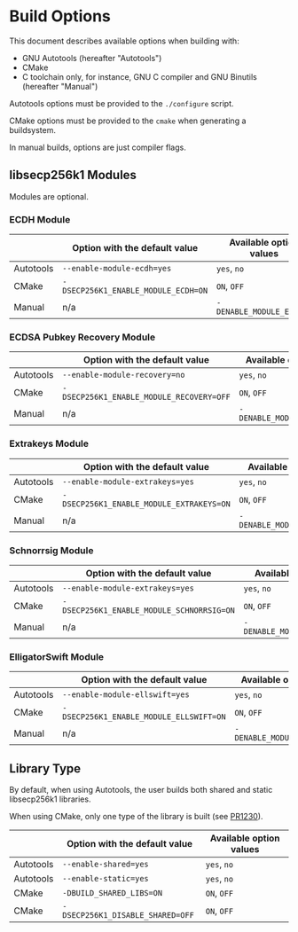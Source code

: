# Build Options

This document describes available options when building with:
- GNU Autotools (hereafter "Autotools")
- CMake
- C toolchain only, for instance, GNU C compiler and GNU Binutils (hereafter "Manual")

Autotools options must be provided to the `./configure` script.

CMake options must be provided to the `cmake` when generating a buildsystem.

In manual builds, options are just compiler flags.

## libsecp256k1 Modules

Modules are optional.

### ECDH Module

|   | Option with the default value | Available option values |
|---|-------------------------------|-------------------------|
| Autotools | `--enable-module-ecdh=yes` | `yes`, `no` |
| CMake | `-DSECP256K1_ENABLE_MODULE_ECDH=ON` | `ON`, `OFF` |
| Manual | n/a | `-DENABLE_MODULE_ECDH=1` |

### ECDSA Pubkey Recovery Module

|   | Option with the default value | Available option values |
|---|-------------------------------|-------------------------|
| Autotools | `--enable-module-recovery=no` | `yes`, `no` |
| CMake | `-DSECP256K1_ENABLE_MODULE_RECOVERY=OFF` | `ON`, `OFF` |
| Manual | n/a | `-DENABLE_MODULE_RECOVERY=1` |

### Extrakeys Module

|   | Option with the default value | Available option values |
|---|-------------------------------|-------------------------|
| Autotools | `--enable-module-extrakeys=yes` | `yes`, `no` |
| CMake | `-DSECP256K1_ENABLE_MODULE_EXTRAKEYS=ON` | `ON`, `OFF` |
| Manual | n/a | `-DENABLE_MODULE_EXTRAKEYS=1` |

### Schnorrsig Module

|   | Option with the default value | Available option values |
|---|-------------------------------|-------------------------|
| Autotools | `--enable-module-extrakeys=yes` | `yes`, `no` |
| CMake | `-DSECP256K1_ENABLE_MODULE_SCHNORRSIG=ON` | `ON`, `OFF` |
| Manual | n/a | `-DENABLE_MODULE_SCHNORRSIG=1` |

### ElligatorSwift Module

|   | Option with the default value | Available option values |
|---|-------------------------------|-------------------------|
| Autotools | `--enable-module-ellswift=yes` | `yes`, `no` |
| CMake | `-DSECP256K1_ENABLE_MODULE_ELLSWIFT=ON` | `ON`, `OFF` |
| Manual | n/a | `-DENABLE_MODULE_ELLSWIFT=1` |

## Library Type

By default, when using Autotools, the user builds both shared and static libsecp256k1 libraries.

When using CMake, only one type of the library is built (see [PR1230](https://github.com/bitcoin-core/secp256k1/pull/1230)).

|   | Option with the default value | Available option values |
|---|-------------------------------|-------------------------|
| Autotools | `--enable-shared=yes` | `yes`, `no` |
| Autotools | `--enable-static=yes` | `yes`, `no` |
| CMake | `-DBUILD_SHARED_LIBS=ON` | `ON`, `OFF` |
| CMake | `-DSECP256K1_DISABLE_SHARED=OFF` | `ON`, `OFF` |


